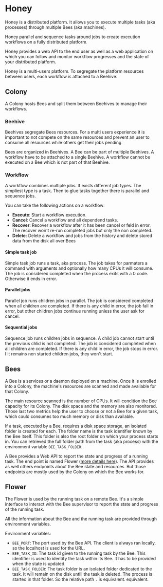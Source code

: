 # Honey

Honey is a distributed platform. It allows you to execute multiple 
tasks (aka processes) through multiple Bees (aka machines).

Honey parallel and sequence tasks around jobs to create execution
workflows on a fully distributed platform.

Honey provides a web API to the end user as well as a web application 
on which you can follow and monitor workflow progresses and 
the state of your distributed platform.

Honey is a multi-users platform. To segregate the platform resources 
between users, each workflow is attached to a Beehive.

## Colony

A Colony hosts Bees and split them between Beehives to manage their workflows.

### Beehive

Beehives segregate Bees resources. For a multi users experience it is 
important to not compete on the same resources and prevent an user to 
consume all resources while others get their jobs pending.

Bees are organized in Beehives. A Bee can be part of multiple Beehives. 
A workflow have to be attached to a single Beehive.
A workflow cannot be executed on a Bee which is not part of that Beehive.

### Workflow

A workflow combines multiple jobs. It exists different job 
types. The simpliest type is a task. Then to glue tasks together there 
is parallel and sequence jobs.

You can take the following actions on a workflow:

* **Execute**: Start a workflow execution.
* **Cancel**: Cancel a workflow and all dependend tasks.
* **Recover**: Recover a workflow after it has been cancel or feld in 
error. The recover won't re-run completed jobs but only the non completed.
* **Delete**: Delete a workflow and jobs from the history and delete 
stored data from the disk all over Bees

#### Simple task job

Simple task job runs a task, aka process. The job takes for parmaters a
command with arguments and optionally how many CPUs it will consume.
The job is considered completed when the process exits with a 0 code. 
Otherwise it ends in error.

#### Parallel jobs

Parallel job runs children jobs in parallel. The job is considered 
completed when all children are completed. If there is any child 
in error, the job fall in error, but other chlidren jobs continue 
running unless the user ask for cancel.

#### Sequential jobs

Sequence job runs children jobs in sequence. A child job cannot start 
until the previous chlid is not completed. The job is considered 
completed when all children are completed. If there is any child in 
error, the job stops in error. I it remains non started children jobs,
they won't start.

## Bees

A Bee is a services or a daemon deployed on a machine. Once it is
enrolled into a Colony, the machine's resources are scanned and 
made available for that Colony.

The main resource scanned is the number of CPUs. It will condition
the Bee capacity for its Colony. The disk space and the memory are
also monitored. Those last two metrics help the user to choose or not 
a Bee for a given task, which could consumes too much memory or disk 
than available.

If a task, executed by a Bee, requires a disk space storage, an 
isolated folder is created for each. The folder name is the task 
identifier known by the Bee itself. This folder is also the root
folder on which your process starts in. You can retrieved the full 
folder path from the task (aka process) with the environment 
variable `BEE_TASK_FOLDER`.

A Bee provides a Web API to report the state and progress of a 
running task. The end point is named Flower ([more details here](#flower)).
The API provides as well others endpoints about the Bee state and resources.
But those endpoints are mostly used by the Colony on which the Bee
works for.

## Flower

The Flower is used by the running task on a remote Bee.
It's a simple interface to interact with the Bee supervisor to report the
state and progress of the running task.

All the information about the Bee and the running task are provided
through environment variables.

Environment variables:

* `BEE_PORT`: The port used by the Bee API. The client is always ran
locally, so the localhost is used for the URL.
* `BEE_TASK_ID`: The task id given to the running task by the Bee. 
This identifier is used to identify the task within its Bee. It has 
to be provided when the state is updated.
* `BEE_TASK_FOLDER`: The task folder is an isolated folder dedicated 
to the task. It will remain on the disk untill the task is deleted. 
The process is started in that folder. So the relative path `.` is 
equivalent.
equivalent.

